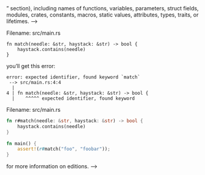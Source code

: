 <!--## Appendix A: Keywords -->
 
<!--The following list contains keywords that are reserved for current or future use by the Rust language-->
<!--As such, they cannot be used as identifiers (except as raw identifiers as we’ll discuss in the “[Raw -->
<!--Identifiers][raw-identifiers]<!-- ignore -->” section), including names of functions, variables, parameters, struct fields, modules, crates, constants, macros, static values, attributes, types, traits, or lifetimes.  -->
[raw-identifiers]: #raw-identifiers 
 
<!--### Keywords Currently in Use -->
 
<!--The following keywords currently have the functionality described.  -->
<!--* `as` - perform primitive casting, disambiguate the specific trait containing   an item, or rename items in `use` and `extern crate` statements * `async` -  return a `Future` instead of blocking the current thread * `await` - suspend execution until the result of a `Future` is ready * `break` - exit a loop immediately -->
<!--* `const` - define constant items or constant raw pointers * `continue` - continue to the next loop iteration -->
<!--* `crate` - link an external crate or a macro variable representing the crate in   which the macro is defined -->
<!--* `dyn` - dynamic dispatch to a trait object -->
<!--* `else` - fallback for `if` and `if let` control flow constructs * `enum` - define an enumeration -->
<!--* `extern` - link an external crate, function, or variable * `false` - Boolean false literal -->
<!--* `fn` - define a function or the function pointer type * `for` - loop over items from an iterator, implement a trait, or specify a   higher-ranked lifetime -->
<!--* `if` - branch based on the result of a conditional expression * `impl` - implement inherent or trait functionality -->
<!--* `in` - part of `for` loop syntax -->
<!--* `let` - bind a variable -->
<!--* `loop` - loop unconditionally -->
<!--* `match` - match a value to patterns -->
<!--* `mod` - define a module -->
<!--* `move` - make a closure take ownership of all its captures * `mut` - denote mutability in references, raw pointers, or pattern bindings * `pub` - denote public visibility in struct fields, `impl` blocks, or modules * `ref` - bind by reference -->
<!--* `return` - return from function -->
<!--* `Self` - a type alias for the type we are defining or implementing * `self` - method subject or current module -->
<!--* `static` - global variable or lifetime lasting the entire program execution * `struct` - define a structure -->
<!--* `super` - parent module of the current module -->
<!--* `trait` - define a trait -->
<!--* `true` - Boolean true literal -->
<!--* `type` - define a type alias or associated type -->
<!--* `union` - define a [union] and is only a keyword when used in a union declaration * `unsafe` - denote unsafe code, functions, traits, or implementations * `use` - bring symbols into scope -->
<!--* `where` - denote clauses that constrain a type -->
<!--* `while` - loop conditionally based on the result of an expression  -->
[union]: ../reference/items/unions.html 
 
<!--### Keywords Reserved for Future Use -->
 
<!--The following keywords do not have any functionality but are reserved by Rust for potential future use. -->
 
<!--* `abstract` -->
<!--* `become` -->
<!--* `box` -->
<!--* `do` -->
<!--* `final` -->
<!--* `macro` -->
<!--* `override` -->
<!--* `priv` -->
<!--* `try` -->
<!--* `typeof` -->
<!--* `unsized` -->
<!--* `virtual` -->
<!--* `yield` -->
 
<!--### Raw Identifiers -->
 
<!--*Raw identifiers* are the syntax that lets you use keywords where they wouldn’t normally be allowed-->
<!--You use a raw identifier by prefixing a keyword with `r#`.  -->
<!--For example, `match` is a keyword-->
<!--If you try to compile the following function that uses `match` as its name: -->
 
<span class="filename">Filename: src/main.rs</span> 
 
```rust,ignore,does_not_compile 
fn match(needle: &str, haystack: &str) -> bool { 
    haystack.contains(needle) 
} 
``` 
 
you’ll get this error: 
 
```text 
error: expected identifier, found keyword `match` 
 --> src/main.rs:4:4 
  | 
4 | fn match(needle: &str, haystack: &str) -> bool { 
  |    ^^^^^ expected identifier, found keyword 
``` 
 
<!--The error shows that you can’t use the keyword `match` as the function identifier-->
<!--To use `match` as a function name, you need to use the raw identifier syntax, like this: -->
 
<span class="filename">Filename: src/main.rs</span> 
 
```rust 
fn r#match(needle: &str, haystack: &str) -> bool { 
    haystack.contains(needle) 
} 
 
fn main() { 
    assert!(r#match("foo", "foobar")); 
} 
``` 
 
<!--This code will compile without any errors-->
<!--Note the `r#` prefix on the function name in its definition as well as where the function is called in `main`.  -->
<!--Raw identifiers allow you to use any word you choose as an identifier, even if that word happens to be a reserved keyword-->
<!--In addition, raw identifiers allow you to use libraries written in a different Rust edition than your crate uses-->
<!--For example, `try` isn’t a keyword in the 2015 edition but is in the 2018 edition-->
<!--If you depend on a library that’s written using the 2015 edition and has a `try` function, you’ll need to use the raw identifier syntax, `r#try` in this case, to call that function from your 2018 edition code-->
<!--See [Appendix E][appendix-e]<!-- ignore --> for more information on editions.  -->
[appendix-e]: appendix-05-editions.html 
